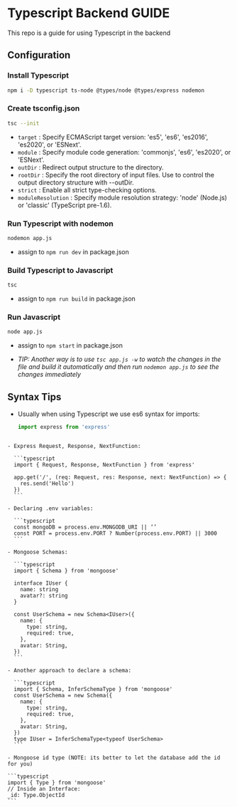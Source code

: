 # Typescript Backend GUIDE

This repo is a guide for using Typescript in the backend

## Configuration

### Install Typescript

```bash
npm i -D typescript ts-node @types/node @types/express nodemon
```

### Create tsconfig.json

```bash
tsc --init
```

- `target` : Specify ECMAScript target version: 'es5', 'es6', 'es2016', 'es2020', or 'ESNext'.
- `module` : Specify module code generation: 'commonjs', 'es6', 'es2020', or 'ESNext'.
- `outDir` : Redirect output structure to the directory.
- `rootDir` : Specify the root directory of input files. Use to control the output directory structure with --outDir.
- `strict` : Enable all strict type-checking options.
- `moduleResolution` : Specify module resolution strategy: 'node' (Node.js) or 'classic' (TypeScript pre-1.6).

### Run Typescript with nodemon

```bash
nodemon app.js
```

- assign to `npm run dev` in package.json

### Build Typescript to Javascript

```bash
tsc
```

- assign to `npm run build` in package.json

### Run Javascript

```bash
node app.js
```

- assign to `npm start` in package.json

- _TIP: Another way is to use `tsc app.js -w` to watch the changes in the file and build it automatically and then run `nodemon app.js` to see the changes immediately_

## Syntax Tips

- Usually when using Typescript we use es6 syntax for imports:

  ```typescript
  import express from 'express'
  ```

````

- Express Request, Response, NextFunction:

  ```typescript
  import { Request, Response, NextFunction } from 'express'

  app.get('/', (req: Request, res: Response, next: NextFunction) => {
    res.send('Hello')
  })
  ```

- Declaring .env variables:

  ```typescript
  const mongoDB = process.env.MONGODB_URI || ‘’
  const PORT = process.env.PORT ? Number(process.env.PORT) || 3000
  ```

- Mongoose Schemas:

  ```typescript
  import { Schema } from 'mongoose'

  interface IUser {
    name: string
    avatar?: string
  }

  const UserSchema = new Schema<IUser>({
    name: {
      type: string,
      required: true,
    },
    avatar: String,
  })
  ```

- Another approach to declare a schema:

  ```typescript
  import { Schema, InferSchemaType } from 'mongoose'
  const UserSchema = new Schema({
    name: {
      type: string,
      required: true,
    },
    avatar: String,
  })
  type IUser = InferSchemaType<typeof UserSchema>
  ```

- Mongoose id type (NOTE: its better to let the database add the id for you)

```typescript
import { Type } from 'mongoose'
// Inside an Interface:
_id: Type.ObjectId
```
````
